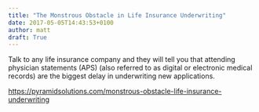 ```yaml
---
title: "The Monstrous Obstacle in Life Insurance Underwriting"
date: 2017-05-05T14:43:53+0100
author: matt
draft: True
---
```

Talk to any life insurance company and they will tell you that attending physician statements (APS) (also referred to as digital or electronic medical records) are the biggest delay in underwriting new applications.

[ https://pyramidsolutions.com/monstrous-obstacle-life-insurance-underwriting ]( https://pyramidsolutions.com/2017/03/monstrous-obstacle-life-insurance-underwriting )
